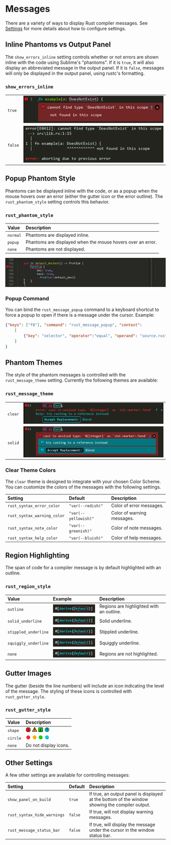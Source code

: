 # Messages

There are a variety of ways to display Rust compiler messages. See
[Settings](../README.md#settings) for more details about how to configure
settings.

## Inline Phantoms vs Output Panel

The `show_errors_inline` setting controls whether or not errors are shown
inline with the code using Sublime's "phantoms".  If it is `true`, it will
also display an abbreviated message in the output panel.  If it is `false`,
messages will only be displayed in the output panel, using rustc's formatting.

### `show_errors_inline`

<table>
  <tr>
    <td><code>true</code></td>
    <td><img src="img/show_errors_inline_true.png"></td>
  </tr>
  <tr>
    <td><code>false</code></td>
    <td><img src="img/show_errors_inline_false.png"></td>
  </tr>
</table>

## Popup Phantom Style

Phantoms can be displayed inline with the code, or as a popup when the mouse
hovers over an error (either the gutter icon or the error outline).  The
`rust_phantom_style` setting controls this behavior.

### `rust_phantom_style`

| Value | Description |
| :---- | :---------- |
| `normal` | Phantoms are displayed inline. |
| `popup` | Phantoms are displayed when the mouse hovers over an error. |
| `none` | Phantoms are not displayed. |

<img src="img/messages_popup.gif">

### Popup Command
You can bind the `rust_message_popup` command to a keyboard shortcut to force
a popup to open if there is a message under the cursor.  Example:

```json
{"keys": ["f8"], "command": "rust_message_popup", "context":
    [
        {"key": "selector", "operator":"equal", "operand": "source.rust"}
    ]
}
```

## Phantom Themes

The style of the phantom messages is controlled with the `rust_message_theme`
setting.  Currently the following themes are available:

### `rust_message_theme`

<table>
  <tr>
    <td><code>clear</code></td>
    <td><img src="img/theme_clear.png"></td>
  </tr>
  <tr>
    <td><code>solid</code></td>
    <td><img src="img/theme_solid.png"></td>
  </tr>
</table>

### Clear Theme Colors

The `clear` theme is designed to integrate with your chosen Color Scheme.  You
can customize the colors of the messages with the following settings.

| Setting | Default | Description |
| :------ | :------ | :---------- |
| `rust_syntax_error_color` | `"var(--redish)"` | Color of error messages. |
| `rust_syntax_warning_color` | `"var(--yellowish)"` | Color of warning messages. |
| `rust_syntax_note_color` | `"var(--greenish)"` | Color of note messages. |
| `rust_syntax_help_color` | `"var(--bluish)"` | Color of help messages. |


## Region Highlighting

The span of code for a compiler message is by default highlighted with an
outline.

### `rust_region_style`

| Value | Example | Description |
| :---- | :------ | :---------- |
| `outline` | <img src="img/region_style_outline.png"> | Regions are highlighted with an outline. |
| `solid_underline` | <img src="img/region_style_solid_underline.png"> | Solid underline. |
| `stippled_underline` | <img src="img/region_style_stippled_underline.png"> | Stippled underline. |
| `squiggly_underline` | <img src="img/region_style_squiggly_underline.png"> | Squiggly underline. |
| `none` | <img src="img/region_style_none.png"> | Regions are not highlighted. |

## Gutter Images

The gutter (beside the line numbers) will include an icon indicating the level
of the message.  The styling of these icons is controlled with
`rust_gutter_style`.

### `rust_gutter_style`

| Value | Description |
| :---- | :---------- |
| `shape` | <img src="../images/gutter/shape-error.png"> <img src="../images/gutter/shape-warning.png"> <img src="../images/gutter/shape-note.png"> <img src="../images/gutter/shape-help.png"> |
| `circle` | <img src="../images/gutter/circle-error.png"> <img src="../images/gutter/circle-warning.png"> <img src="../images/gutter/circle-note.png"> <img src="../images/gutter/circle-help.png"> |
| `none` | Do not display icons. |

## Other Settings

A few other settings are available for controlling messages:

| Setting | Default | Description |
| :------ | :------ | :---------- |
| `show_panel_on_build` | `true` | If true, an output panel is displayed at the bottom of the window showing the compiler output. |
| `rust_syntax_hide_warnings` | `false` | If true, will not display warning messages. |
| `rust_message_status_bar` | `false` | If true, will display the message under the cursor in the window status bar. |
